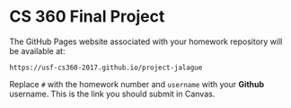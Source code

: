 # CS 360 Final Project

The GitHub Pages website associated with your homework repository will be available at:

```
https://usf-cs360-2017.github.io/project-jalague
```

Replace `#` with the homework number and `username` with your **Github** username. This is the link you should submit in Canvas.
